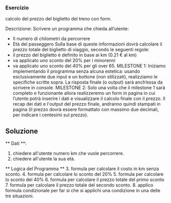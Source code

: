 ### Esercizio
calcolo del prezzo del biglietto del treno con form.

Descrizione:
Scrivere un programma che chieda all’utente:
- Il numero di chilometri da percorrere
- Età del passeggero
Sulla base di queste informazioni dovrà calcolare il prezzo totale del biglietto di viaggio, secondo le seguenti regole:
- il prezzo del biglietto è definito in base ai km (0.21 € al km)
- va applicato uno sconto del 20% per i minorenni
- va applicato uno sconto del 40% per gli over 65.
MILESTONE 1:
Iniziamo implementando il programma senza alcuna estetica: usando esclusivamente due input e un bottone (non stilizzati), realizziamo le specifiche scritte sopra. La risposta finale (o output) sarà anch’essa da scrivere in console.
MILESTONE 2:
Solo una volta che il milestone 1 sarà completo e funzionante allora realizzeremo un form in pagina in cui l’utente potrà inserire i dati e visualizzare il calcolo finale con il prezzo.
Il recap dei dati e l'output del prezzo finale, andranno quindi stampati in pagina (il prezzo dovrà essere formattato con massimo due decimali, per indicare i centesimi sul prezzo).

## Soluzione
** Dati **:
1. chiedere all'utente numero km che vuole percorrere.
2. chiedere all'utente la sua età.




** Logica del Programma **
3. formula per calcolare il costo in km senza sconto.
4. formula per calcolare lo sconto del 20%
5. formula per calcolare lo sconto del 40%
6. formula per calcolare il prezzo totale del primo sconto
7. formula per calcolare il prezzo totale del secondo sconto.
8. applico formula condizionale per far si che si applichi una condizione in una delle tre situazioni.